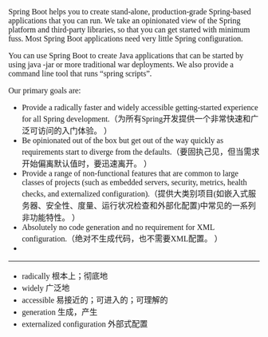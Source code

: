 <font face="SimSun" size=3>

Spring Boot helps you to create stand-alone, production-grade Spring-based applications that you can run. We take an opinionated view of the Spring platform and third-party libraries, so that you can get started with minimum fuss. Most Spring Boot applications need very little Spring configuration.

You can use Spring Boot to create Java applications that can be started by using java -jar or more traditional war deployments. We also provide a command line tool that runs “spring scripts”.

Our primary goals are:

- Provide a radically faster and widely accessible getting-started experience for all Spring development.（为所有Spring开发提供一个非常快速和广泛可访问的入门体验。  ）
- Be opinionated out of the box but get out of the way quickly as requirements start to diverge from the defaults.（要固执己见，但当需求开始偏离默认值时，要迅速离开。  ）
- Provide a range of non-functional features that are common to large classes of projects (such as embedded servers, security, metrics, health checks, and externalized configuration).（提供大类别项目(如嵌入式服务器、安全性、度量、运行状况检查和外部化配置)中常见的一系列非功能特性。  ）
- Absolutely no code generation and no requirement for XML configuration.（绝对不生成代码，也不需要XML配置。  ）
- 

--- 

- radically 根本上；彻底地
- widely 广泛地
- accessible 易接近的；可进入的；可理解的
- generation 生成，产生
- externalized configuration 外部式配置

</font>